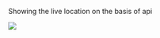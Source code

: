 Showing the live location on the basis of api

<img src="https://res.cloudinary.com/gam1e4by/image/upload/v1617652507/Screenshot_from_2021-04-06_01-19-29_qwjno6.png">